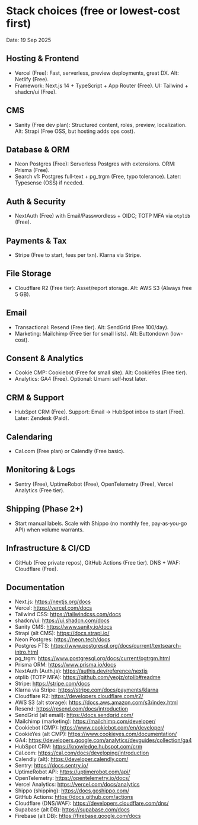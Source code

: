 # Stack choices (free or lowest-cost first)

Date: 19 Sep 2025

## Hosting & Frontend
- Vercel (Free): Fast, serverless, preview deployments, great DX. Alt: Netlify (Free).
- Framework: Next.js 14 + TypeScript + App Router (Free). UI: Tailwind + shadcn/ui (Free).

## CMS
- Sanity (Free dev plan): Structured content, roles, preview, localization. Alt: Strapi (Free OSS, but hosting adds ops cost).

## Database & ORM
- Neon Postgres (Free): Serverless Postgres with extensions. ORM: Prisma (Free).
- Search v1: Postgres full‑text + pg_trgm (Free, typo tolerance). Later: Typesense (OSS) if needed.

## Auth & Security
- NextAuth (Free) with Email/Passwordless + OIDC; TOTP MFA via `otplib` (Free).

## Payments & Tax
- Stripe (Free to start, fees per txn). Klarna via Stripe.

## File Storage
- Cloudflare R2 (Free tier): Asset/report storage. Alt: AWS S3 (Always free 5 GB).

## Email
- Transactional: Resend (Free tier). Alt: SendGrid (Free 100/day).
- Marketing: Mailchimp (Free tier for small lists). Alt: Buttondown (low-cost).

## Consent & Analytics
- Cookie CMP: Cookiebot (Free for small site). Alt: CookieYes (Free tier).
- Analytics: GA4 (Free). Optional: Umami self‑host later.

## CRM & Support
- HubSpot CRM (Free). Support: Email → HubSpot inbox to start (Free). Later: Zendesk (Paid).

## Calendaring
- Cal.com (Free plan) or Calendly (Free basic).

## Monitoring & Logs
- Sentry (Free), UptimeRobot (Free), OpenTelemetry (Free), Vercel Analytics (Free tier).

## Shipping (Phase 2+)
- Start manual labels. Scale with Shippo (no monthly fee, pay‑as‑you‑go API) when volume warrants.

## Infrastructure & CI/CD
- GitHub (Free private repos), GitHub Actions (Free tier). DNS + WAF: Cloudflare (Free).

## Documentation
- Next.js: https://nextjs.org/docs
- Vercel: https://vercel.com/docs
- Tailwind CSS: https://tailwindcss.com/docs
- shadcn/ui: https://ui.shadcn.com/docs
- Sanity CMS: https://www.sanity.io/docs
- Strapi (alt CMS): https://docs.strapi.io/
- Neon Postgres: https://neon.tech/docs
- Postgres FTS: https://www.postgresql.org/docs/current/textsearch-intro.html
- pg_trgm: https://www.postgresql.org/docs/current/pgtrgm.html
- Prisma ORM: https://www.prisma.io/docs
- NextAuth (Auth.js): https://authjs.dev/reference/nextjs
- otplib (TOTP MFA): https://github.com/yeojz/otplib#readme
- Stripe: https://stripe.com/docs
- Klarna via Stripe: https://stripe.com/docs/payments/klarna
- Cloudflare R2: https://developers.cloudflare.com/r2/
- AWS S3 (alt storage): https://docs.aws.amazon.com/s3/index.html
- Resend: https://resend.com/docs/introduction
- SendGrid (alt email): https://docs.sendgrid.com/
- Mailchimp (marketing): https://mailchimp.com/developer/
- Cookiebot (CMP): https://www.cookiebot.com/en/developer/
- CookieYes (alt CMP): https://www.cookieyes.com/documentation/
- GA4: https://developers.google.com/analytics/devguides/collection/ga4
- HubSpot CRM: https://knowledge.hubspot.com/crm
- Cal.com: https://cal.com/docs/developing/introduction
- Calendly (alt): https://developer.calendly.com/
- Sentry: https://docs.sentry.io/
- UptimeRobot API: https://uptimerobot.com/api/
- OpenTelemetry: https://opentelemetry.io/docs/
- Vercel Analytics: https://vercel.com/docs/analytics
- Shippo (shipping): https://docs.goshippo.com/
- GitHub Actions: https://docs.github.com/actions
- Cloudflare (DNS/WAF): https://developers.cloudflare.com/dns/
- Supabase (alt DB): https://supabase.com/docs
- Firebase (alt DB): https://firebase.google.com/docs
